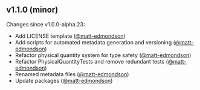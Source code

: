 ## v1.1.0 (minor)

Changes since v1.0.0-alpha.23:

- Add LICENSE template ([@matt-edmondson](https://github.com/matt-edmondson))
- Add scripts for automated metadata generation and versioning ([@matt-edmondson](https://github.com/matt-edmondson))
- Refactor physical quantity system for type safety ([@matt-edmondson](https://github.com/matt-edmondson))
- Refactor PhysicalQuantityTests and remove redundant tests ([@matt-edmondson](https://github.com/matt-edmondson))
- Renamed metadata files ([@matt-edmondson](https://github.com/matt-edmondson))
- Update packages ([@matt-edmondson](https://github.com/matt-edmondson))


